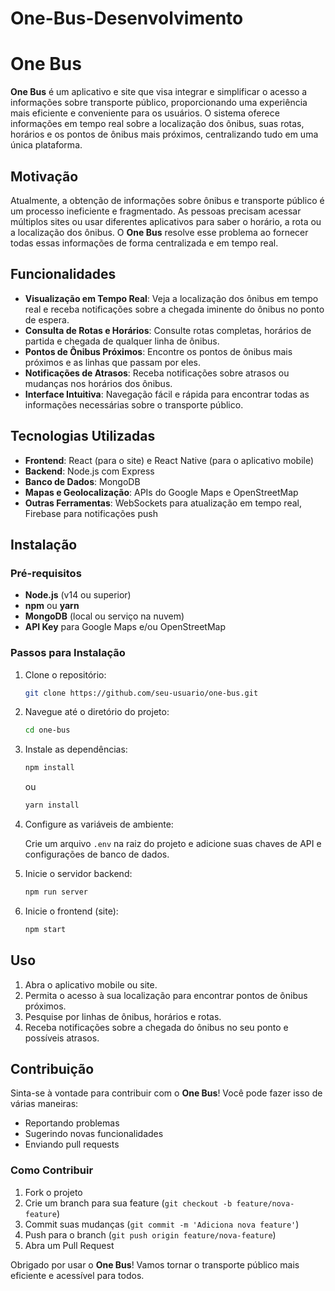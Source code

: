 # One-Bus-Desenvolvimento

# One Bus

**One Bus** é um aplicativo e site que visa integrar e simplificar o acesso a informações sobre transporte público, proporcionando uma experiência mais eficiente e conveniente para os usuários. O sistema oferece informações em tempo real sobre a localização dos ônibus, suas rotas, horários e os pontos de ônibus mais próximos, centralizando tudo em uma única plataforma.

## Motivação

Atualmente, a obtenção de informações sobre ônibus e transporte público é um processo ineficiente e fragmentado. As pessoas precisam acessar múltiplos sites ou usar diferentes aplicativos para saber o horário, a rota ou a localização dos ônibus. O **One Bus** resolve esse problema ao fornecer todas essas informações de forma centralizada e em tempo real.

## Funcionalidades

- **Visualização em Tempo Real**: Veja a localização dos ônibus em tempo real e receba notificações sobre a chegada iminente do ônibus no ponto de espera.
- **Consulta de Rotas e Horários**: Consulte rotas completas, horários de partida e chegada de qualquer linha de ônibus.
- **Pontos de Ônibus Próximos**: Encontre os pontos de ônibus mais próximos e as linhas que passam por eles.
- **Notificações de Atrasos**: Receba notificações sobre atrasos ou mudanças nos horários dos ônibus.
- **Interface Intuitiva**: Navegação fácil e rápida para encontrar todas as informações necessárias sobre o transporte público.

## Tecnologias Utilizadas

- **Frontend**: React (para o site) e React Native (para o aplicativo mobile)
- **Backend**: Node.js com Express
- **Banco de Dados**: MongoDB
- **Mapas e Geolocalização**: APIs do Google Maps e OpenStreetMap
- **Outras Ferramentas**: WebSockets para atualização em tempo real, Firebase para notificações push

## Instalação

### Pré-requisitos

- **Node.js** (v14 ou superior)
- **npm** ou **yarn**
- **MongoDB** (local ou serviço na nuvem)
- **API Key** para Google Maps e/ou OpenStreetMap

### Passos para Instalação

1. Clone o repositório:

    ```bash
    git clone https://github.com/seu-usuario/one-bus.git
    ```

2. Navegue até o diretório do projeto:

    ```bash
    cd one-bus
    ```

3. Instale as dependências:

    ```bash
    npm install
    ```

    ou

    ```bash
    yarn install
    ```

4. Configure as variáveis de ambiente:

    Crie um arquivo `.env` na raiz do projeto e adicione suas chaves de API e configurações de banco de dados.

5. Inicie o servidor backend:

    ```bash
    npm run server
    ```

6. Inicie o frontend (site):

    ```bash
    npm start
    ```

## Uso

1. Abra o aplicativo mobile ou site.
2. Permita o acesso à sua localização para encontrar pontos de ônibus próximos.
3. Pesquise por linhas de ônibus, horários e rotas.
4. Receba notificações sobre a chegada do ônibus no seu ponto e possíveis atrasos.

## Contribuição

Sinta-se à vontade para contribuir com o **One Bus**! Você pode fazer isso de várias maneiras:

- Reportando problemas
- Sugerindo novas funcionalidades
- Enviando pull requests

### Como Contribuir

1. Fork o projeto
2. Crie um branch para sua feature (`git checkout -b feature/nova-feature`)
3. Commit suas mudanças (`git commit -m 'Adiciona nova feature'`)
4. Push para o branch (`git push origin feature/nova-feature`)
5. Abra um Pull Request


Obrigado por usar o **One Bus**! Vamos tornar o transporte público mais eficiente e acessível para todos.

